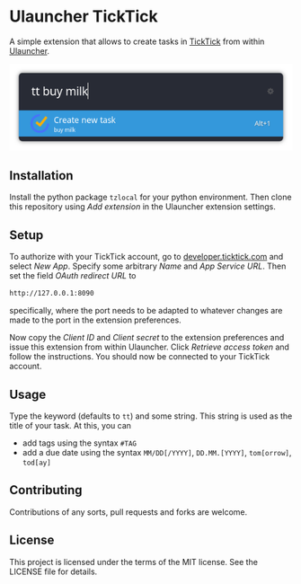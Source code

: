 # Ulauncher TickTick

A simple extension that allows to create tasks in [TickTick](https://www.ticktick.com) from within
[Ulauncher](https://ulauncher.io/).

![ulauncher-ticktick](images/example_ulauncher_ticktick.png)

## Installation

Install the python package `tzlocal` for your python environment. Then clone this repository using *Add extension* in
the Ulauncher extension settings.

## Setup

To authorize with your TickTick account, go to [developer.ticktick.com](https://developer.ticktick.com/manage) and
select *New App*. Specify some arbitrary *Name* and *App Service URL*. Then set the field *OAuth redirect URL* to

```txt
http://127.0.0.1:8090
```

specifically, where the port needs to be adapted to whatever changes are made to the port in the extension preferences.

Now copy the *Client ID* and *Client secret* to the extension preferences and issue this extension from within
Ulauncher. Click *Retrieve access token* and follow the instructions. You should now be connected to your TickTick
account.

## Usage

Type the keyword (defaults to `tt`) and some string. This string is used as the title of your task. At this, you can

- add tags using the syntax `#TAG`
- add a due date using the syntax `MM/DD[/YYYY]`, `DD.MM.[YYYY]`, `tom[orrow]`, `tod[ay]`

## Contributing

Contributions of any sorts, pull requests and forks are welcome.

## License

This project is licensed under the terms of the MIT license. See the LICENSE file for details.
